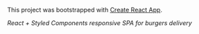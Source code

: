 This project was bootstrapped with [Create React App](https://github.com/facebook/create-react-app).

*React + Styled Components responsive SPA for burgers delivery* 
